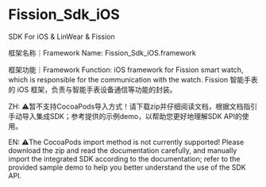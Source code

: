 # Fission_Sdk_iOS
SDK For iOS &amp; LinWear &amp; Fission

框架名称｜Framework Name: Fission_Sdk_iOS.framework

框架功能｜Framework Function: iOS framework for Fission smart watch, which is responsible for the communication with the watch. Fission 智能手表的 iOS 框架，负责与智能手表设备通信等功能的封装。

ZH:
⚠️暂不支持CocoaPods导入方式！请下载zip并仔细阅读文档，根据文档指引手动导入集成SDK；参考提供的示例demo，以帮助您更好地理解SDK API的使用。

EN:
⚠️The CocoaPods import method is not currently supported! Please download the zip and read the documentation carefully, and manually import the integrated SDK according to the documentation; refer to the provided sample demo to help you better understand the use of the SDK API.
